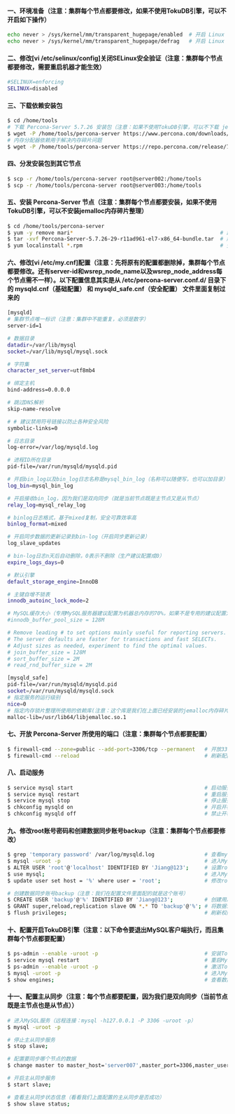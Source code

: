 #### 一、环境准备（注意：集群每个节点都要修改，如果不使用TokuDB引擎，可以不开启如下操作）
```bash
echo never > /sys/kernel/mm/transparent_hugepage/enabled  # 开启 Linux 大热内存管理，动态分配内存
echo never > /sys/kernel/mm/transparent_hugepage/defrag   # 开启 Linux 内存碎片整理
```

#### 二、修改[vi /etc/selinux/config]关闭SELinux安全验证（注意：集群每个节点都要修改，需要重启机器才能生效）
```bash
#SELINUX=enforcing
SELINUX=disabled
```

#### 三、下载依赖安装包
```bash
$ cd /home/tools
# 下载 Percona-Server 5.7.26 安装包（注意：如果不使用TokuDB引擎，可以不下载 jemalloc 内存碎片整理依赖）
$ wget -P /home/tools/percona-server https://www.percona.com/downloads/Percona-Server-5.7/Percona-Server-5.7.26-29/binary/redhat/7/x86_64/Percona-Server-5.7.26-29-r11ad961-el7-x86_64-bundle.tar
# 内存分配器依赖用于解决内存碎片问题
$ wget -P /home/tools/percona-server https://repo.percona.com/release/7/RPMS/x86_64/jemalloc-3.6.0-1.el7.x86_64.rpm
```

#### 四、分发安装包到其它节点
```bash
$ scp -r /home/tools/percona-server root@server002:/home/tools
$ scp -r /home/tools/percona-server root@server003:/home/tools
```

#### 五、安装 Percona-Server 节点（注意：集群每个节点都要安装，如果不使用TokuDB引擎，可以不安装jemalloc内存碎片整理）
```bash
$ cd /home/tools/percona-server
$ yum -y remove mari*                                               # 卸载 MariaDB 所有依赖包
$ tar -xvf Percona-Server-5.7.26-29-r11ad961-el7-x86_64-bundle.tar  # 解压 Percona-Server 安装包
$ yum localinstall *.rpm                                            # 安装所有安装包
```

#### 六、修改[vi /etc/my.cnf]配置（注意：先将原有的配置都删除掉，集群每个节点都要修改。还有server-id和wsrep_node_name以及wsrep_node_address每个节点需不一样）。以下配置信息其实是从 /etc/percona-server.conf.d/ 目录下的 mysqld.cnf（基础配置） 和 mysqld_safe.cnf（安全配置） 文件里面复制过来的
```bash
[mysqld]
# 集群节点唯一标识（注意：集群中不能重复，必须是数字）
server-id=1

# 数据目录
datadir=/var/lib/mysql
socket=/var/lib/mysql/mysql.sock

# 字符集
character_set_server=utf8mb4

# 绑定主机
bind-address=0.0.0.0

# 跳过DNS解析
skip-name-resolve

# # 建议禁用符号链接以防止各种安全风险
symbolic-links=0

# 日志目录
log-error=/var/log/mysqld.log

# 进程ID所在目录
pid-file=/var/run/mysqld/mysqld.pid

# 开启bin_log以及bin_log日志名称是mysql_bin_log（名称可以随便写，也可以加目录）
log_bin=mysql_bin_log

# 开启接收bin_log，因为我们是双向同步（就是当前节点既是主节点又是从节点）
relay_log=mysql_relay_log

# binlog日志格式，基于mixed复制，安全可靠效率高
binlog_format=mixed

# 开启同步数据的更新记录到bin-log（开启同步更新记录）
log_slave_updates

# bin-log日志n天后自动删除，0表示不删除（生产建议配置成0）
expire_logs_days=0

# 默认引擎
default_storage_engine=InnoDB

# 主键自增不锁表
innodb_autoinc_lock_mode=2

# MySQL缓存大小（专用MySQL服务器建议配置为机器总内存的70%，如果不是专用的建议配置为机器总内存的10%）
#innodb_buffer_pool_size = 128M

# Remove leading # to set options mainly useful for reporting servers.
# The server defaults are faster for transactions and fast SELECTs.
# Adjust sizes as needed, experiment to find the optimal values.
# join_buffer_size = 128M
# sort_buffer_size = 2M
# read_rnd_buffer_size = 2M

[mysqld_safe]
pid-file=/var/run/mysqld/mysqld.pid
socket=/var/run/mysqld/mysqld.sock
# 指定服务的运行级别
nice=0
# 指定内存锁片整理所使用的依赖库(注意：这个库是我们在上面已经安装的jemalloc内存碎片整理库)
malloc-lib=/usr/lib64/libjemalloc.so.1
```

#### 七、开放 Percona-Server 所使用的端口（注意：集群每个节点都要配置）
```bash
$ firewall-cmd --zone=public --add-port=3306/tcp --permanent   # 开放3306（MySQL 服务端口）
$ firewall-cmd --reload                                        # 刷新配置
```

#### 八、启动服务
```bash
$ service mysql start                                          # 启动服务
$ service mysql restart                                        # 重启服务
$ service mysql stop                                           # 停止服务
$ chkconfig mysqld on                                          # 开启开机启动
$ chkconfig mysqld off                                         # 禁止开机启动
```

#### 九、修改root账号密码和创建数据同步账号backup（注意：集群每个节点都要修改）
```bash
$ grep 'temporary password' /var/log/mysqld.log                # 查看mysql默认root账号密码
$ mysql -uroot -p                                              # 进入MySQL服务（远程连接：mysql -h127.0.0.1 -P 3306 -uroot -p）
$ ALTER USER 'root'@'localhost' IDENTIFIED BY 'Jiang@123';     # 设置root用户密码为 Jiang@123，且只有本地能登录                 
$ use mysql;                                                   # 进入MySQL系统库
$ update user set host = '%' where user = 'root';              # 修改root用户允许所有IP访问（注意：修改看实际情况而定）

# 创建数据同步账号backup（注意：我们在配置文件里面配的就是这个账号）
$ CREATE USER 'backup'@'%' IDENTIFIED BY 'Jiang@123';          # 创建用户backup密码Jiang@123，%是指所有IP都可以连接
$ GRANT super,reload,replication slave ON *.* TO 'backup'@'%'; # 将数据读取权限都赋给backup账号
$ flush privileges;                                            # 刷新权限
```

#### 十、配置开启TokuDB引擎（注意：以下命令要退出MySQL客户端执行，而且集群每个节点都要配置）
```bash
$ ps-admin --enable -uroot -p                                  # 安装TokuDB引擎（注意：它会提示你输入密码）
$ service mysql restart                                        # 重启MySQL服务
$ ps-admin --enable -uroot -p                                  # 激活TokuDB引擎（注意：它会提示你输入密码）
$ mysql -uroot -p                                              # 进入MySQL服务（远程连接：mysql -h127.0.0.1 -P 3306 -uroot -p）
$ show engines;                                                # 查看数据所有引擎（注意：看看有没有TokuDB引擎）
```

#### 十一、配置主从同步（注意：每个节点都要配置，因为我们是双向同步（当前节点既是主节点也是从节点））
```bash
# 进入MySQL服务（远程连接：mysql -h127.0.0.1 -P 3306 -uroot -p）
$ mysql -uroot -p                                              

# 停止主从同步服务
$ stop slave;                                                  

# 配置要同步哪个节点的数据
$ change master to master_host='server007',master_port=3306,master_user='backup',master_password='Jiang@123';

# 开启主从同步服务
$ start slave;

# 查看主从同步状态信息（看看我们上面配置的主从同步是否成功）
$ show slave status;
```